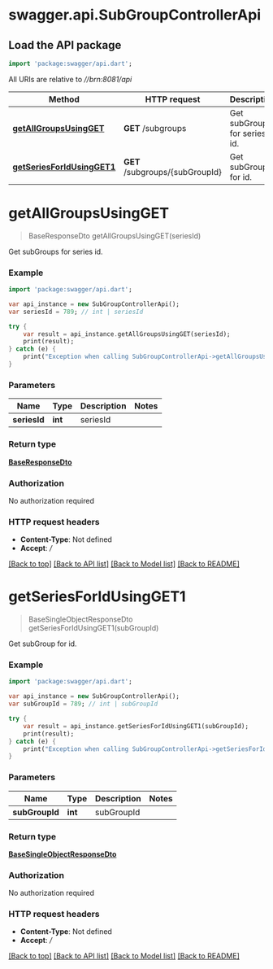 # swagger.api.SubGroupControllerApi

## Load the API package
```dart
import 'package:swagger/api.dart';
```

All URIs are relative to *//brn:8081/api*

Method | HTTP request | Description
------------- | ------------- | -------------
[**getAllGroupsUsingGET**](SubGroupControllerApi.md#getAllGroupsUsingGET) | **GET** /subgroups | Get subGroups for series id.
[**getSeriesForIdUsingGET1**](SubGroupControllerApi.md#getSeriesForIdUsingGET1) | **GET** /subgroups/{subGroupId} | Get subGroup for id.

# **getAllGroupsUsingGET**
> BaseResponseDto getAllGroupsUsingGET(seriesId)

Get subGroups for series id.

### Example
```dart
import 'package:swagger/api.dart';

var api_instance = new SubGroupControllerApi();
var seriesId = 789; // int | seriesId

try {
    var result = api_instance.getAllGroupsUsingGET(seriesId);
    print(result);
} catch (e) {
    print("Exception when calling SubGroupControllerApi->getAllGroupsUsingGET: $e\n");
}
```

### Parameters

Name | Type | Description  | Notes
------------- | ------------- | ------------- | -------------
 **seriesId** | **int**| seriesId | 

### Return type

[**BaseResponseDto**](BaseResponseDto.md)

### Authorization

No authorization required

### HTTP request headers

 - **Content-Type**: Not defined
 - **Accept**: */*

[[Back to top]](#) [[Back to API list]](../README.md#documentation-for-api-endpoints) [[Back to Model list]](../README.md#documentation-for-models) [[Back to README]](../README.md)

# **getSeriesForIdUsingGET1**
> BaseSingleObjectResponseDto getSeriesForIdUsingGET1(subGroupId)

Get subGroup for id.

### Example
```dart
import 'package:swagger/api.dart';

var api_instance = new SubGroupControllerApi();
var subGroupId = 789; // int | subGroupId

try {
    var result = api_instance.getSeriesForIdUsingGET1(subGroupId);
    print(result);
} catch (e) {
    print("Exception when calling SubGroupControllerApi->getSeriesForIdUsingGET1: $e\n");
}
```

### Parameters

Name | Type | Description  | Notes
------------- | ------------- | ------------- | -------------
 **subGroupId** | **int**| subGroupId | 

### Return type

[**BaseSingleObjectResponseDto**](BaseSingleObjectResponseDto.md)

### Authorization

No authorization required

### HTTP request headers

 - **Content-Type**: Not defined
 - **Accept**: */*

[[Back to top]](#) [[Back to API list]](../README.md#documentation-for-api-endpoints) [[Back to Model list]](../README.md#documentation-for-models) [[Back to README]](../README.md)


